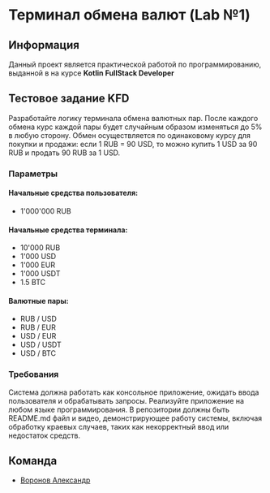 # Терминал обмена валют (Lab №1)

## Информация
Данный проект является практической работой по программированию, выданной в на курсе **Kotlin FullStack Developer**

## Тестовое задание KFD

Разработайте логику терминала обмена валютных пар. После каждого обмена курс каждой пары будет случайным образом изменяться до 5% в любую сторону. Обмен осуществляется по одинаковому курсу для покупки и продажи: если 1 RUB = 90 USD, то можно купить 1 USD за 90 RUB и продать 90 RUB за 1 USD.

### Параметры

#### Начальные средства пользователя:

- 1'000'000 RUB

#### Начальные средства терминала:

- 10'000 RUB
- 1'000 USD
- 1'000 EUR
- 1'000 USDT
- 1.5 BTC

#### Валютные пары:

- RUB / USD
- RUB / EUR
- USD / EUR
- USD / USDT
- USD / BTC

### Требования

Система должна работать как консольное приложение, ожидать ввода пользователя и обрабатывать запросы. Реализуйте приложение на любом языке программирования. В репозитории должны быть README.md файл и видео, демонстрирующее работу системы, включая обработку краевых случаев, таких как некорректный ввод или недостаток средств.

## Команда
- [Воронов Александр](https://github.com/sanai1)
